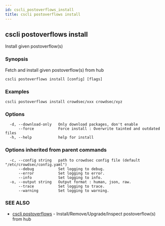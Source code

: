 ```yaml
---
id: cscli_postoverflows_install
title: cscli postoverflows install
---
```

## cscli postoverflows install

Install given postoverflow(s)

### Synopsis

Fetch and install given postoverflow(s) from hub

```
cscli postoverflows install [config] [flags]
```

### Examples

```
cscli postoverflows install crowdsec/xxx crowdsec/xyz
```

### Options

```
  -d, --download-only   Only download packages, don't enable
      --force           Force install : Overwrite tainted and outdated files
  -h, --help            help for install
```

### Options inherited from parent commands

```
  -c, --config string   path to crowdsec config file (default "/etc/crowdsec/config.yaml")
      --debug           Set logging to debug.
      --error           Set logging to error.
      --info            Set logging to info.
  -o, --output string   Output format : human, json, raw.
      --trace           Set logging to trace.
      --warning         Set logging to warning.
```

### SEE ALSO

* [cscli postoverflows](/docs/cscli/cscli_postoverflows)	 - Install/Remove/Upgrade/Inspect postoverflow(s) from hub


